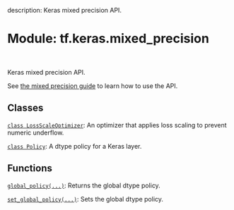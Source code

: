 description: Keras mixed precision API.

<div itemscope itemtype="http://developers.google.com/ReferenceObject">
<meta itemprop="name" content="tf.keras.mixed_precision" />
<meta itemprop="path" content="Stable" />
</div>

# Module: tf.keras.mixed_precision

<!-- Insert buttons and diff -->

<table class="tfo-notebook-buttons tfo-api nocontent" align="left">

</table>



Keras mixed precision API.


See [the mixed precision guide](
  https://www.tensorflow.org/guide/keras/mixed_precision) to learn how to
use the API.

## Classes

[`class LossScaleOptimizer`](../../tf/keras/mixed_precision/LossScaleOptimizer.md): An optimizer that applies loss scaling to prevent numeric underflow.

[`class Policy`](../../tf/keras/mixed_precision/Policy.md): A dtype policy for a Keras layer.

## Functions

[`global_policy(...)`](../../tf/keras/mixed_precision/global_policy.md): Returns the global dtype policy.

[`set_global_policy(...)`](../../tf/keras/mixed_precision/set_global_policy.md): Sets the global dtype policy.

